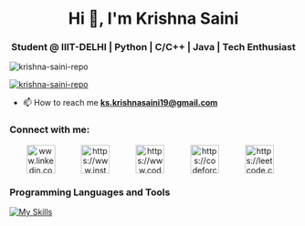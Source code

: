 <h1 align="center">Hi 👋, I'm Krishna Saini</h1>
<h3 align="center">Student @ IIIT-DELHI | Python | C/C++ | Java | Tech Enthusiast</h3>

<p align="left"> <img src="https://komarev.com/ghpvc/?username=krishna-saini-repo&label=Profile%20views&color=0e75b6&style=flat" alt="krishna-saini-repo" /> </p>

<p align="left"> <a href="https://github.com/ryo-ma/github-profile-trophy"><img src="https://github-profile-trophy.vercel.app/?username=krishna-saini-repo" alt="krishna-saini-repo" /></a> </p>

- 📫 How to reach me **ks.krishnasaini19@gmail.com**

<h3 align="left">Connect with me:</h3>
<p align="center">
<a href="https://linkedin.com/in/krishna-saini-04a309304" target="blank"><img align="center" src="https://raw.githubusercontent.com/rahuldkjain/github-profile-readme-generator/master/src/images/icons/Social/linked-in-alt.svg" alt="www.linkedin.com/in/krishna-saini-04a309304" height="50" width="50" style="margin: 0 15px;" /></a>&nbsp;&nbsp;&nbsp;
<a href="https://www.instagram.com/k.r.i.s.h_ks.co/?next=%2f" target="blank"><img align="center" src="https://raw.githubusercontent.com/rahuldkjain/github-profile-readme-generator/master/src/images/icons/Social/instagram.svg" alt="https://www.instagram.com/k.r.i.s.h_ks.co/?next=%2f" height="50" width="50" style="margin: 0 15px;" /></a>&nbsp;&nbsp;&nbsp;
<a href="https://www.codechef.com/users/kksks1234" target="blank"><img align="center" src="https://cdn.jsdelivr.net/npm/simple-icons@3.1.0/icons/codechef.svg" alt="https://www.codechef.com/users/kksks1234" height="50" width="50" style="margin: 0 15px;" /></a>&nbsp;&nbsp;&nbsp;
<a href="https://codeforces.com/profile/krishna0019" target="blank"><img align="center" src="https://raw.githubusercontent.com/rahuldkjain/github-profile-readme-generator/master/src/images/icons/Social/codeforces.svg" alt="https://codeforces.com/profile/krishna0019" height="50" width="50" style="margin: 0 15px;" /></a>&nbsp;&nbsp;&nbsp;
<a href="https://leetcode.com/u/kksks1234/" target="blank"><img align="center" src="https://raw.githubusercontent.com/rahuldkjain/github-profile-readme-generator/master/src/images/icons/Social/leet-code.svg" alt="https://leetcode.com/u/kksks1234/" height="50" width="50" style="margin: 0 15px;" /></a>&nbsp;&nbsp;&nbsp;
</p>

<h3> Programming Languages and Tools </h3>

[![My Skills](https://skillicons.dev/icons?i=py,c,cpp,java,html,css,linux,bash,mysql,vscode,pycharm,ubuntu,vim,windows,figma,github,idea)](https://skillicons.dev)
